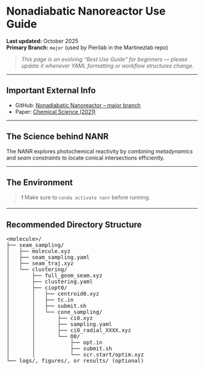 # Nonadiabatic Nanoreactor Use Guide
**Last updated:** October 2025  
**Primary Branch:** `major` (used by Pierilab in the Martinezlab repo)

> *This page is an evolving “Best Use Guide” for beginners — please update it whenever YAML formatting or workflow structures change.*

---

## Important External Info

- GitHub: [Nonadiabatic Nanoreactor – major branch](https://github.com/mtzgroup/NonadiabaticNanoreactor/tree/major)
- Paper: [Chemical Science (2021)](https://pubs.rsc.org/en/content/articlelanding/2021/sc/d1sc00775k)

---

## The Science behind NANR
The NANR explores photochemical reactivity by combining *metadynamics* and *seam constraints* to locate conical intersections efficiently.

---

## The Environment
> ❗ Make sure to `conda activate nanr` before running.

---

## Recommended Directory Structure

<div align="left">

<pre>
&lt;molecule&gt;/
├── seam_sampling/
│   ├── molecule.xyz
│   ├── seam_sampling.yaml
│   ├── seam_traj.xyz
│   └── clustering/
│       ├── full_geom_seam.xyz
│       ├── clustering.yaml
│       ├── ciopt0/
│       │   ├── centroid0.xyz
│       │   ├── tc.in
│       │   ├── submit.sh
│       │   └── cone_sampling/
│       │       ├── ci0.xyz
│       │       ├── sampling.yaml
│       │       ├── ci0_radial_XXXX.xyz
│       │       └── O0/
│       │           ├── opt.in
│       │           ├── submit.sh
│       │           └── scr.start/optim.xyz
└── logs/, figures/, or results/ (optional)
</pre>

</div>

